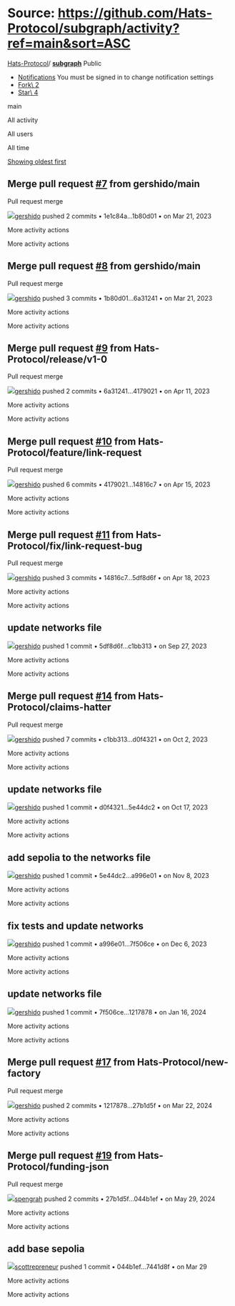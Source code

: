 # Source: https://github.com/Hats-Protocol/subgraph/activity?ref=main&sort=ASC

[Hats-Protocol](https://github.com/Hats-Protocol)/ **[subgraph](https://github.com/Hats-Protocol/subgraph)** Public

- [Notifications](https://github.com/login?return_to=%2FHats-Protocol%2Fsubgraph) You must be signed in to change notification settings
- [Fork\\
2](https://github.com/login?return_to=%2FHats-Protocol%2Fsubgraph)
- [Star\\
4](https://github.com/login?return_to=%2FHats-Protocol%2Fsubgraph)


main

All activity

All users

All time

[Showing oldest first](https://github.com/Hats-Protocol/subgraph/activity?ref=main)

## Merge pull request [\#7](https://github.com/Hats-Protocol/subgraph/pull/7) from gershido/main

Pull request merge

[![](https://avatars.githubusercontent.com/u/81111572?s=80&v=4)gershido](https://github.com/gershido) pushed 2 commits • 1e1c84a…1b80d01 •
on Mar 21, 2023

More activity actions

More activity actions

## Merge pull request [\#8](https://github.com/Hats-Protocol/subgraph/pull/8) from gershido/main

Pull request merge

[![](https://avatars.githubusercontent.com/u/81111572?s=80&v=4)gershido](https://github.com/gershido) pushed 3 commits • 1b80d01…6a31241 •
on Mar 21, 2023

More activity actions

More activity actions

## Merge pull request [\#9](https://github.com/Hats-Protocol/subgraph/pull/9) from Hats-Protocol/release/v1-0

Pull request merge

[![](https://avatars.githubusercontent.com/u/81111572?s=80&v=4)gershido](https://github.com/gershido) pushed 2 commits • 6a31241…4179021 •
on Apr 11, 2023

More activity actions

More activity actions

## Merge pull request [\#10](https://github.com/Hats-Protocol/subgraph/pull/10) from Hats-Protocol/feature/link-request

Pull request merge

[![](https://avatars.githubusercontent.com/u/81111572?s=80&v=4)gershido](https://github.com/gershido) pushed 6 commits • 4179021…14816c7 •
on Apr 15, 2023

More activity actions

More activity actions

## Merge pull request [\#11](https://github.com/Hats-Protocol/subgraph/pull/11) from Hats-Protocol/fix/link-request-bug

Pull request merge

[![](https://avatars.githubusercontent.com/u/81111572?s=80&v=4)gershido](https://github.com/gershido) pushed 3 commits • 14816c7…5df8d6f •
on Apr 18, 2023

More activity actions

More activity actions

## update networks file

[![](https://avatars.githubusercontent.com/u/81111572?s=80&v=4)gershido](https://github.com/gershido) pushed 1 commit • 5df8d6f…c1bb313 •
on Sep 27, 2023

More activity actions

More activity actions

## Merge pull request [\#14](https://github.com/Hats-Protocol/subgraph/pull/14) from Hats-Protocol/claims-hatter

Pull request merge

[![](https://avatars.githubusercontent.com/u/81111572?s=80&v=4)gershido](https://github.com/gershido) pushed 7 commits • c1bb313…d0f4321 •
on Oct 2, 2023

More activity actions

More activity actions

## update networks file

[![](https://avatars.githubusercontent.com/u/81111572?s=80&v=4)gershido](https://github.com/gershido) pushed 1 commit • d0f4321…5e44dc2 •
on Oct 17, 2023

More activity actions

More activity actions

## add sepolia to the networks file

[![](https://avatars.githubusercontent.com/u/81111572?s=80&v=4)gershido](https://github.com/gershido) pushed 1 commit • 5e44dc2…a996e01 •
on Nov 8, 2023

More activity actions

More activity actions

## fix tests and update networks

[![](https://avatars.githubusercontent.com/u/81111572?s=80&v=4)gershido](https://github.com/gershido) pushed 1 commit • a996e01…7f506ce •
on Dec 6, 2023

More activity actions

More activity actions

## update networks file

[![](https://avatars.githubusercontent.com/u/81111572?s=80&v=4)gershido](https://github.com/gershido) pushed 1 commit • 7f506ce…1217878 •
on Jan 16, 2024

More activity actions

More activity actions

## Merge pull request [\#17](https://github.com/Hats-Protocol/subgraph/pull/17) from Hats-Protocol/new-factory

Pull request merge

[![](https://avatars.githubusercontent.com/u/81111572?s=80&v=4)gershido](https://github.com/gershido) pushed 2 commits • 1217878…27b1d5f •
on Mar 22, 2024

More activity actions

More activity actions

## Merge pull request [\#19](https://github.com/Hats-Protocol/subgraph/pull/19) from Hats-Protocol/funding-json

Pull request merge

[![](https://avatars.githubusercontent.com/u/13247381?s=80&v=4)spengrah](https://github.com/spengrah) pushed 2 commits • 27b1d5f…044b1ef •
on May 29, 2024

More activity actions

More activity actions

## add base sepolia

[![](https://avatars.githubusercontent.com/u/1778380?s=80&v=4)scottrepreneur](https://github.com/scottrepreneur) pushed 1 commit • 044b1ef…7441d8f •
on Mar 29

More activity actions

More activity actions
